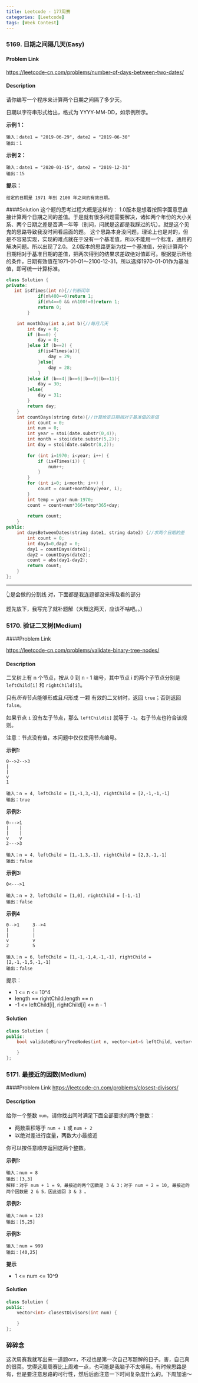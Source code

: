 ```yaml
---
title: Leetcode - 177周赛
categories: [Leetcode]
tags: [Week Contest]
---
```



### 5169. 日期之间隔几天(Easy)

#### Problem Link
https://leetcode-cn.com/problems/number-of-days-between-two-dates/

#### Description
请你编写一个程序来计算两个日期之间隔了多少天。

日期以字符串形式给出，格式为 YYYY-MM-DD，如示例所示。

<!--more-->
 
**示例 1：**
```
输入：date1 = "2019-06-29", date2 = "2019-06-30"
输出：1
```

**示例 2：**
```
输入：date1 = "2020-01-15", date2 = "2019-12-31"
输出：15
```

**提示：**

`给定的日期是 1971 年到 2100 年之间的有效日期。`

####Solution
这个题的思考过程大概是这样的：
1.0版本是想着按照字面意思直接计算两个日期之间的差值。于是就有很多问题需要解决，诸如两个年份的大小关系、两个日期之差是否满一年等（别问，问就是这都是我踩过的坑）。就是这个见鬼的思路导致我没时间看后面的题。
这个思路本身没问题，理论上也是对的，但是不容易实现，实现的难点就在于没有一个基准值，所以不能用一个标准，通用的解决问题。所以出现了2.0。
2.0版本的思路更新为找一个基准值，分别计算两个日期相对于基准日期的差值，把两次得到的结果求差取绝对值即可。根据提示所给的条件，日期有效值在1971-01-01～2100-12-31，所以选择1970-01-01作为基准值，即可统一计算标准。
```c++
class Solution {
private:
   int is4Times(int n){//判断闰年
            if(n%400==0)return 1;
            if(n%4==0 && n%100!=0)return 1;
            return 0;
        }

    int monthDay(int a,int b){//每月几天
        int day = 0;
        if (b==0) {
            day = 0;
        }else if (b==2) {
            if(is4Times(a)){
                day = 29;
            }else{
                day = 28;
            }
        }else if (b==4||b==6||b==9||b==11){
            day = 30;
        }else{
            day = 31;
        }
        return day;
    }
    int countDays(string date){//计算给定日期相对于基准值的差值
        int count = 0;
        int num = 0;
        int year = stoi(date.substr(0,4));
        int month = stoi(date.substr(5,2));
        int day = stoi(date.substr(8,2));
        
        for (int i=1970; i<year; i++) {
            if (is4Times(i)) {
                num++;
            }
        }
        for (int i=0; i<month; i++) {
            count = count+monthDay(year, i);
        }
        int temp = year-num-1970;
        count = count+num*366+temp*365+day;
        
        return count;
    }
public:
    int daysBetweenDates(string date1, string date2) {//求两个日期的差
        int count = 0;
        int day1=0,day2 = 0;
        day1 = countDays(date1);
        day2 = countDays(date2);
        count = abs(day1-day2);
        return count;
    }
};
```

------
👆是会做的分割线
对，下面都是我连题都没来得及看的部分

题先放下，我写完了就补题解（大概这两天，应该不咕吧。。）

### 5170. 验证二叉树(Medium)
####Problem Link

https://leetcode-cn.com/problems/validate-binary-tree-nodes/

#### Description
二叉树上有 n 个节点，按从 0 到 n - 1 编号，其中节点 i 的两个子节点分别是 `leftChild[i]` 和 `rightChild[i]`。

只有*所有*节点能够形成且*只*形成 一颗 有效的二叉树时，返回 `true`；否则返回 `false`。

如果节点 `i` 没有左子节点，那么 `leftChild[i]` 就等于 `-1`。右子节点也符合该规则。

注意：节点没有值，本问题中仅仅使用节点编号。

**示例1:**
```
0-->2-->3
|
|
v
1

输入：n = 4, leftChild = [1,-1,3,-1], rightChild = [2,-1,-1,-1]
输出：true
```
**示例2:**
```
0--->1
|    |
|    |
v    v
2--->3

输入：n = 4, leftChild = [1,-1,3,-1], rightChild = [2,3,-1,-1]
输出：false
```

**示例3:**
```
0<--->1

输入：n = 2, leftChild = [1,0], rightChild = [-1,-1]
输出：false
```
**示例4**
```
0-->1     3-->4
|         |
|         |
v         v
2         5

输入：n = 6, leftChild = [1,-1,-1,4,-1,-1], rightChild = [2,-1,-1,5,-1,-1]
输出：false
```
提示：

- 1 <= n <= 10^4
- length == rightChild.length == n
- -1 <= leftChild[i], rightChild[i] <= n - 1


#### Solution
```c++
class Solution {
public:
    bool validateBinaryTreeNodes(int n, vector<int>& leftChild, vector<int>& rightChild) {

    }
};
```

### 5171. 最接近的因数(Medium)
####Problem Link
https://leetcode-cn.com/problems/closest-divisors/

#### Description
给你一个整数 `num`，请你找出同时满足下面全部要求的两个整数：

  - 两数乘积等于  `num + 1` 或 `num + 2`
  - 以绝对差进行度量，两数大小最接近

你可以按任意顺序返回这两个整数。

**示例1:**
```
输入：num = 8
输出：[3,3]
解释：对于 num + 1 = 9，最接近的两个因数是 3 & 3；对于 num + 2 = 10, 最接近的两个因数是 2 & 5，因此返回 3 & 3 。
```
**示例2:**
```
输入：num = 123
输出：[5,25]
```

**示例3:**
```
输入：num = 999
输出：[40,25]
```

**提示**
- 1 <= num <= 10^9

#### Solution
```c++
class Solution {
public:
    vector<int> closestDivisors(int num) {

    }
};
```


### 碎碎念
这次周赛我就写出来一道题orz，不过也是第一次自己写题解的日子。害，自己真的很菜。觉得这周周赛比上周难一点，也可能是我脑子不太够用。有时候思路是有，但是要注意思路的可行性，然后后面注意一下时间复杂度什么的。下周加油～
